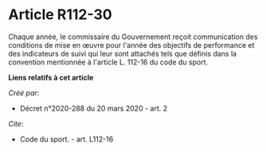 # Article R112-30

Chaque année, le commissaire du Gouvernement reçoit communication des conditions de mise en œuvre pour l'année des objectifs
de performance et des indicateurs de suivi qui leur sont attachés tels que définis dans la convention mentionnée à l'article
L. 112-16 du code du sport.

**Liens relatifs à cet article**

_Créé par_:

  - Décret n°2020-288 du 20 mars 2020 - art. 2

_Cite_:

  - Code du sport. - art. L112-16
